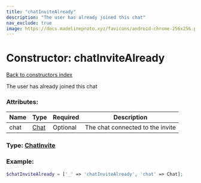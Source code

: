 ```yaml
---
title: "chatInviteAlready"
description: "The user has already joined this chat"
nav_exclude: true
image: https://docs.madelineproto.xyz/favicons/android-chrome-256x256.png
---
```

# Constructor: chatInviteAlready  
[Back to constructors index](/API_docs/constructors/index.md)



The user has already joined this chat

### Attributes:

| Name     |    Type       | Required | Description |
|----------|---------------|----------|-------------|
|chat|[Chat](/API_docs/types/Chat.md) | Optional|The chat connected to the invite|



### Type: [ChatInvite](/API_docs/types/ChatInvite.md)


### Example:

```php
$chatInviteAlready = ['_' => 'chatInviteAlready', 'chat' => Chat];
```  
